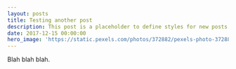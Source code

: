```yaml
---
layout: posts
title: Testing another post
description: This post is a placeholder to define styles for new posts to be built off of.
date: 2017-12-15 00:00:00
hero_image: 'https://static.pexels.com/photos/372882/pexels-photo-372882.jpeg'
---
```



Blah blah blah.